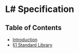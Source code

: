 # L# Specification

## Table of Contents
- [Introduction](introduction.md)
- [§1 Standard Library](standard-library.md)